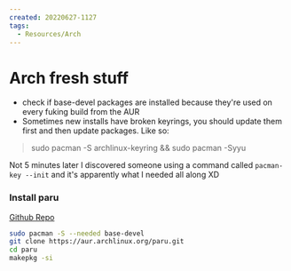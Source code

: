 ```yaml
---
created: 20220627-1127
tags:
  - Resources/Arch
---
```


# Arch fresh stuff
* check if base-devel packages are installed because they're used on every fuking build from the AUR
* Sometimes new installs have broken keyrings, you should update them first and then update packages. Like so:
> sudo pacman -S archlinux-keyring && sudo pacman -Syyu

  Not 5 minutes later I discovered someone using a command called `pacman-key --init` and it's apparently what I needed all along XD


### Install paru

[Github Repo](https://github.com/Morganamilo/paru)
``` bash
sudo pacman -S --needed base-devel
git clone https://aur.archlinux.org/paru.git
cd paru
makepkg -si
```
